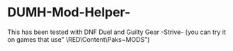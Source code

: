 # DUMH-Mod-Helper-
 This has been tested with DNF Duel and Guilty Gear -Strive- (you can try it on games that use" \RED\Content\Paks\~MODS")
